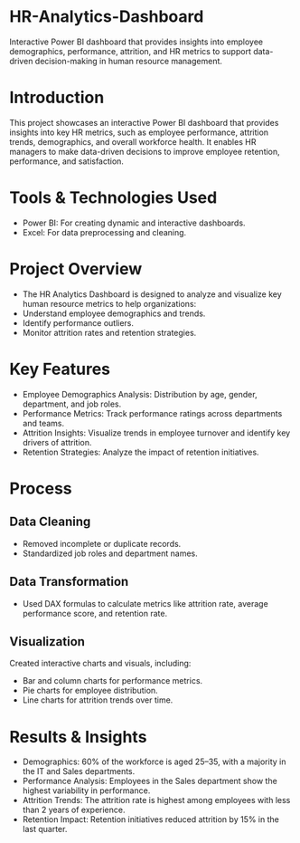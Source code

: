 # HR-Analytics-Dashboard
Interactive Power BI dashboard that provides insights into employee demographics, performance, attrition, and HR metrics to support data-driven decision-making in human resource management.

# Introduction 
This project showcases an interactive Power BI dashboard that provides insights into key HR metrics, such as employee performance, attrition trends, demographics, and overall workforce health. It enables HR managers to make data-driven decisions to improve employee retention, performance, and satisfaction. 

# Tools & Technologies Used 
- Power BI: For creating dynamic and interactive dashboards. 
- Excel: For data preprocessing and cleaning. 

# Project Overview 
- The HR Analytics Dashboard is designed to analyze and visualize key human resource metrics to help organizations: 
- Understand employee demographics and trends. 
- Identify performance outliers. 
- Monitor attrition rates and retention strategies. 

# Key Features 
- Employee Demographics Analysis: Distribution by age, gender, department, and job roles. 
- Performance Metrics: Track performance ratings across departments and teams. 
- Attrition Insights: Visualize trends in employee turnover and identify key drivers of attrition. 
- Retention Strategies: Analyze the impact of retention initiatives. 

# Process 
## Data Cleaning 
- Removed incomplete or duplicate records. 
- Standardized job roles and department names. 

## Data Transformation 
- Used DAX formulas to calculate metrics like attrition rate, average performance score, and retention rate. 

## Visualization 
Created interactive charts and visuals, including:  
- Bar and column charts for performance metrics. 
- Pie charts for employee distribution. 
- Line charts for attrition trends over time. 

# Results & Insights 
- Demographics: 60% of the workforce is aged 25–35, with a majority in the IT and Sales departments. 
- Performance Analysis: Employees in the Sales department show the highest variability in performance. 
- Attrition Trends: The attrition rate is highest among employees with less than 2 years of experience. 
- Retention Impact: Retention initiatives reduced attrition by 15% in the last quarter. 
